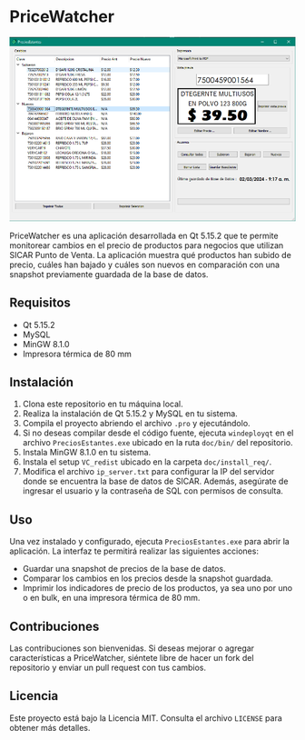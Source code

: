 # PriceWatcher

![PriceWatcher](doc/img/screenshot1.PNG)

PriceWatcher es una aplicación desarrollada en Qt 5.15.2 que te permite monitorear cambios en el precio de productos para negocios que utilizan SICAR Punto de Venta. La aplicación muestra qué productos han subido de precio, cuáles han bajado y cuáles son nuevos en comparación con una snapshot previamente guardada de la base de datos.

## Requisitos

- Qt 5.15.2
- MySQL
- MinGW 8.1.0
- Impresora térmica de 80 mm

## Instalación

1. Clona este repositorio en tu máquina local.
2. Realiza la instalación de Qt 5.15.2 y MySQL en tu sistema.
3. Compila el proyecto abriendo el archivo `.pro` y ejecutándolo.
4. Si no deseas compilar desde el código fuente, ejecuta `windeployqt` en el archivo `PreciosEstantes.exe` ubicado en la ruta `doc/bin/` del repositorio.
5. Instala MinGW 8.1.0 en tu sistema.
6. Instala el setup `VC_redist` ubicado en la carpeta `doc/install_req/`.
7. Modifica el archivo `ip_server.txt` para configurar la IP del servidor donde se encuentra la base de datos de SICAR. Además, asegúrate de ingresar el usuario y la contraseña de SQL con permisos de consulta.

## Uso

Una vez instalado y configurado, ejecuta `PreciosEstantes.exe` para abrir la aplicación. La interfaz te permitirá realizar las siguientes acciones:

- Guardar una snapshot de precios de la base de datos.
- Comparar los cambios en los precios desde la snapshot guardada.
- Imprimir los indicadores de precio de los productos, ya sea uno por uno o en bulk, en una impresora térmica de 80 mm.

## Contribuciones

Las contribuciones son bienvenidas. Si deseas mejorar o agregar características a PriceWatcher, siéntete libre de hacer un fork del repositorio y enviar un pull request con tus cambios.

## Licencia

Este proyecto está bajo la Licencia MIT. Consulta el archivo `LICENSE` para obtener más detalles.
